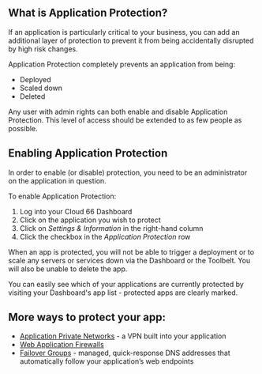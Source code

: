 ## What is Application Protection?

If an application is particularly critical to your business, you can add an additional layer of protection to prevent it from being accidentally disrupted by high risk changes. 

Application Protection completely prevents an application from being:

- Deployed
- Scaled down
- Deleted

<div class="notice notice-warning"><p>Any user with admin rights can both enable and disable Application Protection. This level of access should be extended to as few people as possible.</p></div>

## Enabling Application Protection

In order to enable (or disable) protection, you need to be an administrator on the application in question.

To enable Application Protection:

1. Log into your Cloud 66 Dashboard
2. Click on the application you wish to protect
3. Click on *Settings & Information* in the right-hand column
4. Click the checkbox in the *Application Protection* row

When an app is protected, you will not be able to trigger a deployment or to scale any servers or services down via the Dashboard or the Toolbelt. You will also be unable to delete the app. 

You can easily see which of your applications are currently protected by visiting your Dashboard's app list - protected apps are clearly marked.

## More ways to protect your app:

- [Application Private Networks](/{{page.collection}}/how-to-guides/security/using-application-private-networks.html) - a VPN built into your application
- [Web Application Firewalls](/{{page.collection}}/how-to-guides/security/web-application-firewalls.html)
- [Failover Groups](/{{page.collection}}/tutorials/failover-groups.html) - managed, quick-response DNS addresses that automatically follow your application’s web endpoints